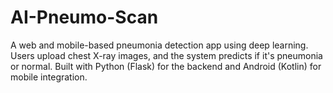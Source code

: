 # AI-Pneumo-Scan
A web and mobile-based pneumonia detection app using deep learning. Users upload chest X-ray images, and the system predicts if it's pneumonia or normal. Built with Python (Flask) for the backend and Android (Kotlin) for mobile integration.
